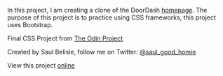 In this project, I am creating a clone of the DoorDash [homepage](https://www.doordash.com/). The purpose of this project is to practice using CSS frameworks, this project uses Bootstrap.

Final CSS Project from [The Odin Project]()

Created by Saul Belisle, follow me on Twitter: [@saul_good_homie](https://twitter.com/saul_good_homie)

View this project [online]()
